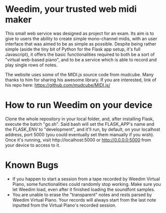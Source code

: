 # Weedim, your trusted web midi maker
This small web service was designed as project for an exam.
Its aim is to give to users the ability to create simple mono-channel midis, with an user interface that was aimed to be as
simple as possible.
Despite being rather simple (aside the tiny bit of Python for the Flask app setup, it's full Javascript), it offers the basic functionalities required to both be a sort of "virtual web-based piano", and 
to be a service which is able to record and play single rows of notes.

The website uses some of the MIDI.js source code from mudcube. Many thanks to him for sharing his awesome library.
If you are interested, link of his repo here: https://github.com/mudcube/MIDI.js/

# How to run Weedim on your device
Clone the whole repository in your local folder, and, after installing Flask, execute the batch "go.sh".
Said bash will set the FLASK_APP's name and the FLASK_ENV to "development", and it'll run, by default, on
your localhost address, port 5000 (you could eventually set them manually if you wish).
Once it's running, visit http://localhost:5000 or http://0.0.0.0:5000 from your device to access to it.

# Known Bugs
- If you happen to start a session from a tape recorded by Weedim Virtual Piano, some functionalities could randomly stop working. Make sure you let Weedim load, even after it finished loading the soundfont samples.
- You are unable to erase the "transparent" notes and rests parsed by Weedim Virtual Piano. Your records will always start from the last note inputted from the Virtual Piano's recorded session.
